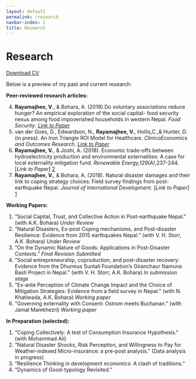 ```yaml
---
layout: default
permalink: /research
navbar-index: 1
title: Research
---
```


Research
========


 [Download CV](files/CV.pdf)

Below is a preview of my past and current research:

**Peer-reviewed research articles:** 


4. **Rayamajhee, V**., & Bohara, A. (2019).Do voluntary associations reduce hunger? An empirical exploration of the social  capital- food security nexus among food impoverished households in western Nepal. *Food Security*. [*Link to Paper*][4]
3. van der Goes, D., Edwardson, N., **Rayamajhee, V.**, Hollis,C.,& Hunter, D. (in press). An Iron Triangle ROI Model for Healthcare. *ClinicoEconomics and Outcomes Research*. [*Link to Paper*][3]
2. **Rayamajhee, V.**, & Joshi, A. (2018). Economic trade-offs between hydroelectricity production and environmental externalities: A case for local externality mitigation fund. *Renewable Energy,129(A)*,237-244. [*Link to Paper*] [2]
1. **Rayamajhee, V.**, & Bohara, A. (2018). Natural disaster damages and their link to coping strategy choices: Field survey findings from post- earthquake Nepal. *Journal of International Development*. [*Link to Paper*] [1]

**Working Papers:**

1. “Social Capital, Trust, and Collective Action in Post-earthquake Nepal.” (with A.K. Bohara) *Under Review*
2. “Natural Disasters, Ex-post Coping mechanisms, and Post-disaster Resilience: Evidence from 2015 earthquakes Nepal.” (with V. H. Storr, A.K. Bohara) *Under Review*
3. “On the Dynamic Nature of Goods: Applications in Post-Disaster Contexts.” *Final Revision Submitted*
4. “Social entrepreneurship, coproduction, and post-disaster recovery: Evidence from the Dhurmus Suntali Foundation’s Giranchaur Namuna Basti Project in Nepal.” (with V. H. Storr, A.K. Bohara) *In submission stage*
5. “Ex-ante Perception of Climate Change Impact and the Choice of Mitigation Strategies: Evidence from a field survey in Nepal.” (with N. Khatiwada, A.K. Bohara) *Working paper*
6. “Governing externality with Consent: Ostrom meets Buchanan.” (with Jamal Mamkhezri) *Working paper*

**In Preparation (selected):**
1. “Coping Collectively: A test of Consumption Insurance Hypothesis." (with Mohammad Ali) 
2. “Natural Disaster Shocks, Risk Perception, and Willingness to Pay for Weather-indexed Micro-insurance: a pre-post analysis.” (Data analysis in progress)
3. “Resilience Thinking in development economics: A clash of traditions.”
4. “Dynamics of Good-typology Revisited.” 


[1]: https://doi.org/10.1002/jid.3406
[2]: https://doi.org/10.1016/j.renene.2018.06.009
[3]: https://doi.org/10.2147/CEOR.S130623
[4]: https://doi.org/10.1007/s12571-019-00907-0
